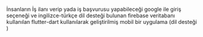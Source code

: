 İnsanların İş ilanı verip yada iş başvurusu yapabileceği google ile giriş seçeneği ve ingilizce-türkçe dil desteği bulunan firebase veritabanı kullanılan flutter-dart kullanılarak geliştirilmiş mobil bir uygulama (dil desteği )

